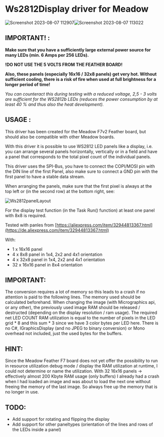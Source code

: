 # Ws2812Display driver for Meadow

![Screenshot 2023-08-07 112907](https://github.com/UeberDaniel/Meadow-Ws2812Display-Driver/assets/10797624/b8f535aa-3b42-4ee1-afab-a1b46d67cf3a)![Screenshot 2023-08-07 113022](https://github.com/UeberDaniel/Meadow-Ws2812Display-Driver/assets/10797624/05bff9a8-2bd7-4799-98f2-fc7dfc162d9b)


## IMPORTANT! :
**Make sure that you have a sufficiently large external power source for many LEDs (min. 6 Amps per 256 LEDs).**

**!DO NOT USE THE 5 VOLTS FROM THE FEATHER BOARD!**

**Also, these panels (especially 16x16 / 32x8 panels) get very hot. Without sufficient cooling, there is a risk of fire when used at full brightness for a longer period of time!**

*You can counteract this during testing with a reduced voltage, 2,5 - 3 volts are sufficient for the WS2812b LEDs (reduces the power consumption by at least 40 % and thus also the heat development).*

## USAGE :
This driver has been created for the Meadow F7v2 Feather board, but should also be compatible with other Meadow boards.

With this driver it is possible to use WS2812 LED panels like a display, i.e. you can arrange several panels horizontally, vertically or in a field and have a panel that corresponds to the total pixel count of the individual panels.

This driver uses the SPI-Bus, you have to connect the COPI/MOSI pin with the DIN line of the first Panel, also make sure to connect a GND pin with the first panel to have a stable data stream.

When arranging the panels, make sure that the first pixel is always at the top left or (in the second row) at the bottom right, see:

![Ws2812panelLayout](https://github.com/UeberDaniel/Ws2812Display/assets/10797624/9f29494c-bb41-466c-b7ae-f0bfbcaa9b17)

For the display test function (in the Task Run() function) at least one panel with 8x8 is required.

Tested with panles from [https://aliexpress.com/item/32944813367.html](https://de.aliexpress.com/item/32944813367.html)

With:
* 1 x 16x16 panel
* 4 x 8x8 panel in 1x4, 2x2 and 4x1 orientation
* 4 x 32x8 panel in 1x4, 2x2 and 4x1 orientation
* 32 x 16x16 panel in 8x4 orientation

## IMPORTANT:
The conversion requires a lot of memory so this leads to a crash if no attention is paid to the following lines.
The memory used should be calculated beforehand.
When changing the image (with Micrographics api, or any other), the previously used image RAM should be released / destructed (depending on the display resolution / ram usage).
The required net LED COUNT RAM utilization is equal to the number of pixels in the LED grid * 8 and this sum * 3 since we have 3 color bytes per LED here.
There is no C#, IGraphicsDisplay (and no JPEG to binary conversion) or Mono overhead not included, just the used bytes for the buffers.

## HINT:
Since the Meadow Feather F7 board does not yet offer the possibility to run in resource utilization debug mode / display the RAM utilization at runtime, I could not determine or name the utilization.
With 32 16x16 panels -> effectively almost 200 Kbyte RAM usage (only buffers) I already had a crash when I had loaded an image and was about to load the next one without freeing the memory of the last image.
So always free up the memory that is no longer in use.

## TODO:
* Add support for rotating and flipping the display
* Add support for other paneltypes (orientation of the lines and rows of the LEDs inside a panel)
